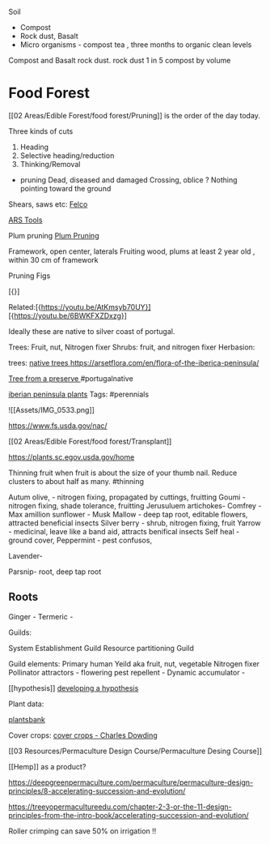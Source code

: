 
Soil

 - Compost
 - Rock dust, Basalt
 - Micro organisms - compost tea , three months to organic clean levels


Compost and Basalt rock dust. rock dust 1 in 5 compost by volume 


# Food Forest


[[02 Areas/Edible Forest/food forest/Pruning]] is the order of the day today.

Three kinds of cuts
1. Heading
2. Selective heading/reduction
3. Thinking/Removal

- pruning Dead, diseased and damaged
Crossing, oblice ? Nothing pointing toward the ground
	

Shears, saws etc:
[Felco](https://felco.com/en_us/)

[ARS Tools](https://www.arstools.eu/en//)

Plum pruning [Plum  Pruning](https://youtu.be/4iay_YiX8ts)

Framework, open center, laterals
Fruiting wood, plums at least 2 year old , within 30 cm of framework


Pruning Figs

[{[](https://www.wikihow.com/Prune-a-Fig-Tree)}]

Related:[{https://youtu.be/AtKmsyb70UY}]
[{https://youtu.be/6BWKFXZDxzg}]

Ideally these are native to silver coast of portugal.

Trees: Fruit, nut, Nitrogen fixer
Shrubs: fruit, and nitrogen fixer
Herbasion: 

trees: [native trees 
https://arsetflora.com/en/flora-of-the-iberica-peninsula/
](https://www.keelayogafarm.com/native-trees-portugal/)

[Tree from a preserve ](https://www.portugalwildlife.com/Trees.html) #portugalnative


[iberian peninsula plants](https://arsetflora.com/en/flora-of-the-iberica-peninsula/)
Tags:
#perennials 


![[Assets/IMG_0533.png]]


https://www.fs.usda.gov/nac/

[[02 Areas/Edible Forest/food forest/Transplant]]

https://plants.sc.egov.usda.gov/home

Thinning fruit when fruit is about the size of your thumb nail. Reduce clusters to about half as many. #thinning


Autum olive,  - nitrogen fixing, propagated by cuttings, fruitting
Goumi - nitrogen fixing, shade tolerance, fruitting 
Jerusuluem artichokes- 
Comfrey - 
Max amillion sunflower - 
Musk Mallow - deep tap root, editable flowers, attracted beneficial insects
Silver berry - shrub, nitrogen fixing, fruit
Yarrow - medicinal, leave like a band aid, attracts benifical insects 
Self heal - ground cover, 
Peppermint - pest confusos, 

Lavender- 

Parsnip- root, deep tap root

## Roots
Ginger - 
Termeric - 

Guilds:

System Establishment Guild
Resource partitioning Guild


Guild elements:
Primary human Yeild aka fruit, nut, vegetable 
Nitrogen fixer
Pollinator attractors - flowering 
pest repellent - 
Dynamic accumulator - 

[[hypothesis]]
[developing a hypothesis](https://www.scribbr.com/methodology/hypothesis/)

Plant data:

[plantsbank](https://plantsbank.com/plants-data/plants-by-usda-zone/)

Cover crops:
[cover crops - Charles Dowding](https://youtu.be/EPREC6s6K28)

[[03 Resources/Permaculture Design Course/Permaculture Desing Course]]

[[Hemp]] as a product?

https://deepgreenpermaculture.com/permaculture/permaculture-design-principles/8-accelerating-succession-and-evolution/

https://treeyopermacultureedu.com/chapter-2-3-or-the-11-design-principles-from-the-intro-book/accelerating-succession-and-evolution/



Roller crimping can save 50% on irrigation !!